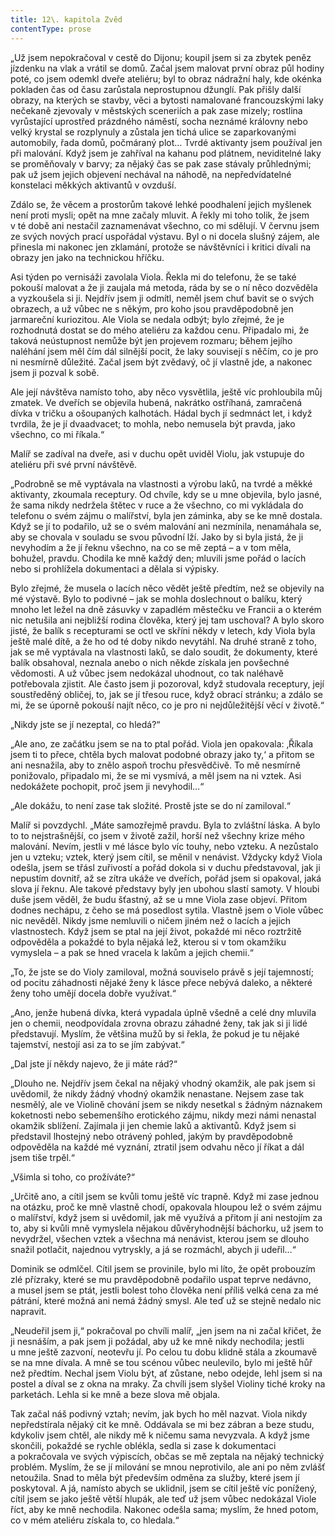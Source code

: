 ```yaml
---
title: 12\. kapitola Zvěd
contentType: prose
---
```


„Už jsem nepokračoval v cestě do Dijonu; koupil jsem si za zbytek peněz jízdenku na vlak a vrátil se domů. Začal jsem malovat první obraz půl hodiny poté, co jsem odemkl dveře ateliéru; byl to obraz nádražní haly, kde okénka pokladen čas od času zarůstala neprostupnou džunglí. Pak přišly další obrazy, na kterých se stavby, věci a bytosti namalované francouzskými laky nečekaně zjevovaly v městských sceneriích a pak zase mizely; rostlina vyrůstající uprostřed prázdného náměstí, socha neznámé královny nebo velký krystal se rozplynuly a zůstala jen tichá ulice se zaparkovanými automobily, řada domů, počmáraný plot… Tvrdé aktivanty jsem používal jen při malování. Když jsem je zahříval na kahanu pod plátnem, neviditelné laky se proměňovaly v barvy; za nějaký čas se pak zase stávaly průhlednými; pak už jsem jejich objevení nechával na náhodě, na nepředvídatelné konstelaci měkkých aktivantů v ovzduší.

Zdálo se, že věcem a prostorům takové lehké poodhalení jejich myšlenek není proti mysli; opět na mne začaly mluvit. A řekly mi toho tolik, že jsem v té době ani nestačil zaznamenávat všechno, co mi sdělují. V červnu jsem ze svých nových prací uspořádal výstavu. Byl o ni docela slušný zájem, ale přinesla mi nakonec jen zklamání, protože se návštěvníci i kritici dívali na obrazy jen jako na technickou hříčku.

Asi týden po vernisáži zavolala Viola. Řekla mi do telefonu, že se také pokouší malovat a že ji zaujala má metoda, ráda by se o ní něco dozvěděla a vyzkoušela si ji. Nejdřív jsem ji odmítl, neměl jsem chuť bavit se o svých obrazech, a už vůbec ne s někým, pro koho jsou pravděpodobně jen jarmareční kuriozitou. Ale Viola se nedala odbýt; bylo zřejmé, že je rozhodnutá dostat se do mého ateliéru za každou cenu. Připadalo mi, že taková neústupnost nemůže být jen projevem rozmaru; během jejího naléhání jsem měl čím dál silnější pocit, že laky souvisejí s něčím, co je pro ni nesmírně důležité. Začal jsem být zvědavý, oč jí vlastně jde, a nakonec jsem ji pozval k sobě.

Ale její návštěva namísto toho, aby něco vysvětlila, ještě víc pro­hloubila můj zmatek. Ve dveřích se objevila hubená, nakrátko ostříhaná, zamračená dívka v tričku a ošoupaných kalhotách. Hádal bych jí sedmnáct let, i když tvrdila, že je jí dvaadvacet; to mohla, nebo nemusela být pravda, jako všechno, co mi říkala.“

Malíř se zadíval na dveře, asi v duchu opět uviděl Violu, jak vstupuje do ateliéru při své první návštěvě.

„Podrobně se mě vyptávala na vlastnosti a výrobu laků, na tvrdé a měkké aktivanty, zkoumala receptury. Od chvíle, kdy se u mne objevila, bylo jasné, že sama nikdy nedržela štětec v ruce a že všechno, co mi vykládala do telefonu o svém zájmu o malířství, byla jen záminka, aby se ke mně dostala. Když se jí to podařilo, už se o svém malování ani nezmínila, nenamáhala se, aby se chovala v souladu se svou původní lží. Jako by si byla jistá, že ji nevyhodím a že jí řeknu všechno, na co se mě zeptá – a v tom měla, bohužel, pravdu. Chodila ke mně každý den; mluvili jsme pořád o lacích nebo si prohlížela dokumentaci a dělala si výpisky.

Bylo zřejmé, že musela o lacích něco vědět ještě předtím, než se objevily na mé výstavě. Bylo to podivné – jak se mohla doslechnout o balíku, který mnoho let ležel na dně zásuvky v zapadlém městečku ve Francii a o kterém nic netušila ani nejbližší rodina člověka, který jej tam uschoval? A bylo skoro jisté, že balík s recepturami se octl ve skříni někdy v letech, kdy Viola byla ještě malé dítě, a že ho od té doby nikdo nevytáhl. Na druhé straně z toho, jak se mě vyptávala na vlastnosti laků, se dalo soudit, že dokumenty, které balík obsahoval, neznala anebo o nich někde získala jen povšechné vědomosti. A už vůbec jsem nedokázal uhodnout, co tak naléhavě potřebovala zjistit. Ale často jsem ji pozoroval, když studovala receptury, její soustředěný obličej, to, jak se jí třesou ruce, když obrací stránku; a zdálo se mi, že se úporně pokouší najít něco, co je pro ni nejdůležitější věcí v životě.“

„Nikdy jste se jí nezeptal, co hledá?“

„Ale ano, ze začátku jsem se na to ptal pořád. Viola jen opakovala: ‚Říkala jsem ti to přece, chtěla bych malovat podobné obrazy jako ty,‘ a přitom se ani nesnažila, aby to znělo aspoň trochu přesvědčivě. To mě nesmírně ponižovalo, připadalo mi, že se mi vysmívá, a měl jsem na ni vztek. Asi nedokážete pochopit, proč jsem ji nevyhodil…“

„Ale dokážu, to není zase tak složité. Prostě jste se do ní zamiloval.“

Malíř si povzdychl. „Máte samozřejmě pravdu. Byla to zvláštní láska. A bylo to to nejstrašnější, co jsem v životě zažil, horší než všechny krize mého malování. Nevím, jestli v mé lásce bylo víc touhy, nebo vzteku. A nezůstalo jen u vzteku; vztek, který jsem cítil, se měnil v nenávist. Vždycky když Viola odešla, jsem se třásl zuřivostí a pořád dokola si v duchu představoval, jak ji nepustím dovnitř, až se zítra ukáže ve dveřích, pořád jsem si opakoval, jaká slova jí řeknu. Ale takové představy byly jen ubohou slastí samoty. V hloubi duše jsem věděl, že budu šťastný, až se u mne Viola zase objeví. Přitom dodnes nechápu, z čeho se má posedlost sytila. Vlastně jsem o Viole vůbec nic nevěděl. Nikdy jsme nemluvili o ničem jiném než o lacích a jejich vlastnostech. Když jsem se ptal na její život, pokaždé mi něco roztržitě odpověděla a pokaždé to byla nějaká lež, kterou si v tom okamžiku vymyslela – a pak se hned vracela k lakům a jejich chemii.“

„To, že jste se do Violy zamiloval, možná souviselo právě s její tajemností; od pocitu záhadnosti nějaké ženy k lásce přece nebývá daleko, a některé ženy toho umějí docela dobře využívat.“

„Ano, jenže hubená dívka, která vypadala úplně všedně a celé dny mluvila jen o chemii, neodpovídala zrovna obrazu záhadné ženy, tak jak si ji lidé představují. Myslím, že většina mužů by si řekla, že pokud je tu nějaké tajemství, nestojí asi za to se jím zabývat.“

„Dal jste jí někdy najevo, že ji máte rád?“

„Dlouho ne. Nejdřív jsem čekal na nějaký vhodný okamžik, ale pak jsem si uvědomil, že nikdy žádný vhodný okamžik nenastane. Nejsem zase tak nesmělý, ale ve Violině chování jsem se nikdy nesetkal s žádným náznakem koketnosti nebo sebemenšího erotického zájmu, nikdy mezi námi nenastal okamžik sblížení. Zajímala ji jen chemie laků a aktivantů. Když jsem si představil lhostejný nebo otrávený pohled, jakým by pravděpodobně odpověděla na každé mé vyznání, ztratil jsem odvahu něco jí říkat a dál jsem tiše trpěl.“

„Všimla si toho, co prožíváte?“

„Určitě ano, a cítil jsem se kvůli tomu ještě víc trapně. Když mi zase jednou na otázku, proč ke mně vlastně chodí, opakovala hloupou lež o svém zájmu o malířství, když jsem si uvědomil, jak mě využívá a přitom jí ani nestojím za to, aby si kvůli mně vymyslela nějakou důvěryhodnější báchorku, už jsem to nevydržel, všechen vztek a všechna má nenávist, kterou jsem se dlouho snažil potlačit, najednou vytryskly, a já se rozmáchl, abych ji udeřil…“

Dominik se odmlčel. Cítil jsem se provinile, bylo mi líto, že opět probouzím zlé přízraky, které se mu pravděpodobně podařilo uspat teprve nedávno, a musel jsem se ptát, jestli bolest toho člověka není příliš velká cena za mé pátrání, které možná ani nemá žádný smysl. Ale teď už se stejně nedalo nic napravit.

„Neudeřil jsem ji,“ pokračoval po chvíli malíř, „jen jsem na ni začal křičet, že ji nesnáším, a pak jsem ji požádal, aby už ke mně nikdy nechodila; jestli u mne ještě zazvoní, neotevřu jí. Po celou tu dobu klidně stála a zkoumavě se na mne dívala. A mně se tou scénou vůbec neulevilo, bylo mi ještě hůř než předtím. Nechal jsem Violu být, ať zůstane, nebo odejde, lehl jsem si na postel a díval se z okna na mraky. Za chvíli jsem slyšel Violiny tiché kroky na parketách. Lehla si ke mně a beze slova mě objala.

Tak začal náš podivný vztah; nevím, jak bych ho měl nazvat. Viola nikdy nepředstírala nějaký cit ke mně. Oddávala se mi bez zábran a beze studu, kdykoliv jsem chtěl, ale nikdy mě k ničemu sama nevyzvala. A když jsme skončili, pokaždé se rychle oblékla, sedla si zase k dokumentaci a pokračovala ve svých výpiscích, občas se mě zeptala na nějaký technický problém. Myslím, že se jí milování se mnou neprotivilo, ale ani po něm zvlášť netoužila. Snad to měla být především odměna za služby, které jsem jí poskytoval. A já, namísto abych se uklidnil, jsem se cítil ještě víc ponížený, cítil jsem se jako ještě větší hlupák, ale teď už jsem vůbec nedokázal Viole říct, aby ke mně nechodila. Nakonec odešla sama; myslím, že hned potom, co v mém ateliéru získala to, co hledala.“
